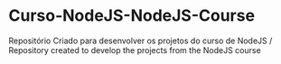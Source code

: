# Curso-NodeJS-NodeJS-Course
Repositório Criado para desenvolver os projetos do curso de NodeJS / Repository created to develop the projects from the NodeJS course
